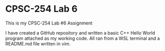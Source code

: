# CPSC-254 Lab 6
This is my CPSC-254 Lab #6 Assignment

I have created a GitHub repository and written a basic C++ Hello World program attached as my working code.
All ran from a WSL terminal and a README.md file written in vim.
